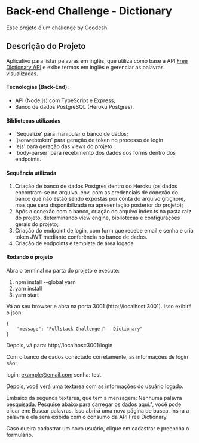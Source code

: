 # Back-end Challenge - Dictionary

Esse projeto é um challenge by Coodesh.

## Descrição do Projeto

Aplicativo para listar palavras em inglês, que utiliza como base a API [Free Dictionary API](https://dictionaryapi.dev/) e exibe termos em inglês e gerenciar as palavras visualizadas.

#### Tecnologias (Back-End):
- API (Node.js) com TypeScript e Express;
- Banco de dados PostgreSQL (Heroku Postgres).

#### Bibliotecas utilizadas
- 'Sequelize' para manipular o banco de dados;
- 'jsonwebtoken' para geração de token no processo de login
- 'ejs' para geração das views do projeto
- 'body-parser' para recebimento dos dados dos forms dentro dos endpoints.

#### Sequência utilizada
1. Criação de banco de dados Postgres dentro do Heroku (os dados encontram-se no arquivo .env, com as credenciais de conexão do banco que não estão sendo expostas por conta do arquivo gitignore, mas que será disponibilizada na apresentação posterior do projeto);
2. Após a conexão com o banco, criação do arquivo index.ts na pasta raiz do projeto, determinando view engine, bibliotecas e configurações gerais do projeto;
3. Criação do endpoint de login, com form que recebe email e senha e cria token JWT mediante conferência no banco de dados.
4. Criação de endpoints e template de área logada

#### Rodando o projeto
Abra o terminal na parta do projeto e execute:
1. npm install --global yarn
2. yarn install
3. yarn start

Vá ao seu browser e abra na porta 3001 (http://localhost:3001). Isso exibirá o json:
```
{
    "message": "Fullstack Challenge 🏅 - Dictionary"
}
```
Depois, vá para: http://localhost:3001/login

Com o banco de dados conectado corretamente, as informações de login são:

login: example@email.com
senha: test

Depois, você verá uma textarea com as informações do usuário logado.

Embaixo da segunda textarea, que tem a mensagem: Nenhuma palavra pesquisada. Pesquise abaixo para carregar os dados aqui.",
você pode clicar em: Buscar palavras. Isso abrirá uma nova página de busca. Insira a palavra e ela será exibida com o consumo da API Free Dictionary.

Caso queira cadastrar um novo usuário, clique em cadastrar e preencha o formulário.


